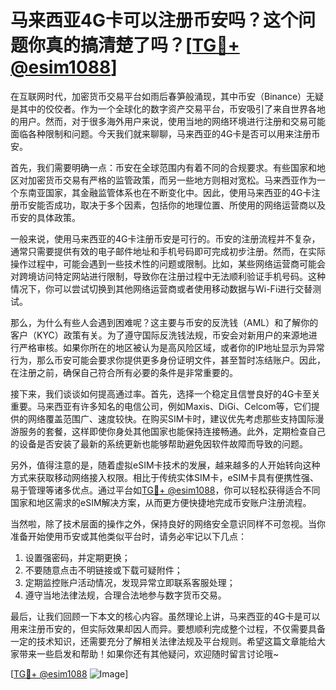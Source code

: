 # 马来西亚4G卡可以注册币安吗？这个问题你真的搞清楚了吗？[[TG💪+ @esim1088](https://t.me/s/esim1088)]

在互联网时代，加密货币交易平台如雨后春笋般涌现，其中币安（Binance）无疑是其中的佼佼者。作为一个全球化的数字资产交易平台，币安吸引了来自世界各地的用户。然而，对于很多海外用户来说，使用当地的网络环境进行注册和交易可能面临各种限制和问题。今天我们就来聊聊，马来西亚的4G卡是否可以用来注册币安。

首先，我们需要明确一点：币安在全球范围内有着不同的合规要求。有些国家和地区对加密货币交易有严格的监管政策，而另一些地方则相对宽松。马来西亚作为一个东南亚国家，其金融监管体系也在不断变化中。因此，使用马来西亚的4G卡注册币安能否成功，取决于多个因素，包括你的地理位置、所使用的网络运营商以及币安的具体政策。

一般来说，使用马来西亚的4G卡注册币安是可行的。币安的注册流程并不复杂，通常只需要提供有效的电子邮件地址和手机号码即可完成初步注册。然而，在实际操作过程中，可能会遇到一些技术性的问题或限制。比如，某些网络运营商可能会对跨境访问特定网站进行限制，导致你在注册过程中无法顺利验证手机号码。这种情况下，你可以尝试切换到其他网络运营商或者使用移动数据与Wi-Fi进行交替测试。

那么，为什么有些人会遇到困难呢？这主要与币安的反洗钱（AML）和了解你的客户（KYC）政策有关。为了遵守国际反洗钱法规，币安会对新用户的来源地进行严格审核。如果你所在的地区被认为是高风险区域，或者你的IP地址显示为异常行为，那么币安可能会要求你提供更多身份证明文件，甚至暂时冻结账户。因此，在注册之前，确保自己符合所有必要的条件是非常重要的。

接下来，我们谈谈如何提高通过率。首先，选择一个稳定且信誉良好的4G卡至关重要。马来西亚有许多知名的电信公司，例如Maxis、DiGi、Celcom等，它们提供的网络覆盖范围广、速度较快。在购买SIM卡时，建议优先考虑那些支持国际漫游服务的套餐，这样即使你身处其他国家也能保持连接畅通。此外，定期检查自己的设备是否安装了最新的系统更新也能够帮助避免因软件故障而导致的问题。

另外，值得注意的是，随着虚拟eSIM卡技术的发展，越来越多的人开始转向这种方式来获取移动网络接入权限。相比于传统实体SIM卡，eSIM卡具有便携性强、易于管理等诸多优点。通过平台如[TG💪+ @esim1088](https://t.me/s/esim1088)，你可以轻松获得适合不同国家和地区需求的eSIM解决方案，从而更方便快捷地完成币安账户注册流程。

当然啦，除了技术层面的操作之外，保持良好的网络安全意识同样不可忽视。当你准备开始使用币安或其他类似平台时，请务必牢记以下几点：

1. 设置强密码，并定期更换；
2. 不要随意点击不明链接或下载可疑附件；
3. 定期监控账户活动情况，发现异常立即联系客服处理；
4. 遵守当地法律法规，合理合法地参与数字货币交易。

最后，让我们回顾一下本文的核心内容。虽然理论上讲，马来西亚的4G卡是可以用来注册币安的，但实际效果却因人而异。要想顺利完成整个过程，不仅需要具备一定的技术知识，还需要充分了解相关法律法规及平台规则。希望这篇文章能给大家带来一些启发和帮助！如果你还有其他疑问，欢迎随时留言讨论哦~

[[TG💪+ @esim1088](https://t.me/s/esim1088) ![Image](https://i.postimg.cc/4NQfJmqS/Snipaste-2025-05-13-00-14-12.png)]